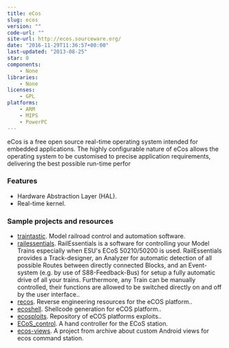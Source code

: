 ```yaml
---
title: eCos
slug: ecos
version: ""
code-url: ""
site-url: http://ecos.sourceware.org/
date: "2016-11-29T11:36:57+00:00"
last-updated: "2013-08-25"
star: 0
components:
    - None
libraries:
    - None
licenses:
    - GPL
platforms:
    - ARM
    - MIPS
    - PowerPC
---
```

eCos is a free open source real-time operating system intended for embedded applications. The highly configurable nature of eCos allows the operating system to be customised to precise application requirements, delivering the best possible run-time perfor

<!--more-->

### Features

- Hardware Abstraction Layer (HAL).
- Real-time kernel.

### Sample projects and resources
<!--github-projects-->
- [traintastic](https://github.com/traintastic/traintastic). Model railroad control and automation software.
- [railessentials](https://github.com/cbries/railessentials). RailEssentials is a software for controlling your Model Trains especially when ESU's ECoS 50210/50200 is used. RailEssentials provides a Track-designer, an Analyzer for automatic detection of all possible Routes between directly connected Blocks, and an Event-system (e.g. by use of S88-Feedback-Bus) for setup a fully automatic drive of all your trains. Furthermore, any Train can be manually controlled, their functions are allowed to be switched directly on and off by the user interface..
- [recos](https://github.com/ecos-wtf/recos). Reverse engineering resources for the eCOS platform..
- [ecoshell](https://github.com/ecos-wtf/ecoshell). Shellcode generation for eCOS platform..
- [ecosploits](https://github.com/ecos-wtf/ecosploits). Repository of eCOS platforms exploits..
- [ECoS_control](https://github.com/TheKingDave/ECoS_control). A hand controller for the ECoS station.
- [ecos-views](https://github.com/khammami/ecos-views). A project from archive about custom Android views for ecos command station.
